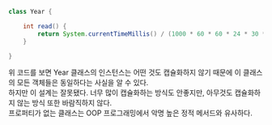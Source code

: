``` java
class Year {

    int read() {
        return System.currentTimeMillis() / (1000 * 60 * 60 * 24 * 30 * 12) - 1970;
    }

}


```
위 코드를 보면 Year 클래스의 인스턴스는 어떤 것도 캡슐화하지 않기 때문에 이 클래스의 모든 객체들은 동일하다는 사실을 알 수 있다. <br>
하지만 이 설계는 잘못됐다. 너무 많이 캡슐화하는 방식도 안좋지만, 아무것도 캡슐화하지 않는 방식 또한 바람직하지 않다. <br>
프로퍼티가 없는 클래스는 OOP 프로그래밍에서 악명 높은 정적 메서드와 유사하다. <br>





